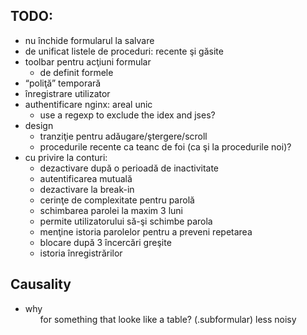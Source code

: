 TODO:
-----

* nu închide formularul la salvare
* de unificat listele de proceduri: recente şi găsite
* toolbar pentru acţiuni formular
  * de definit formele
* “poliţă” temporară
* înregistrare utilizator
* authentificare nginx: areal unic
  * use a regexp to exclude the idex and jses?
* design
  * tranziţie pentru adăugare/ştergere/scroll
  * procedurile recente ca teanc de foi (ca şi la procedurile noi)?
* cu privire la conturi:
  * dezactivare după o perioadă de inactivitate
  * autentificarea mutuală
  * dezactivare la break-in
  * cerinţe de complexitate pentru parolă
  * schimbarea parolei la maxim 3 luni
  * permite utilizatorului să-şi schimbe parola
  * menţine istoria parolelor pentru a preveni repetarea
  * blocare după 3 încercări greşite
  * istoria înregistrărilor

Causality
---------

* why <ol> for something that looke like a table? (.subformular)
  less noisy

